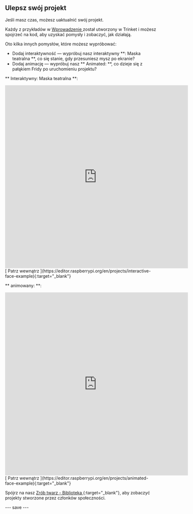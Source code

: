 ## Ulepsz swój projekt

Jeśli masz czas, możesz uaktualnić swój projekt.

Każdy z przykładów w [ Wprowadzenie ](.) został utworzony w Trinket i możesz spojrzeć na kod, aby uzyskać pomysły i zobaczyć, jak działają.

Oto kilka innych pomysłów, które możesz wypróbować:
- Dodaj interaktywność — wypróbuj nasz interaktywny **: Maska teatralna **, co się stanie, gdy przesuniesz mysz po ekranie?
- Dodaj animację — wypróbuj nasz ** Animated: **, co dzieje się z pałąkiem Fridy po uruchomieniu projektu?

** Interaktywny: Maska teatralna **:
<iframe src="https://editor.raspberrypi.org/en/embed/viewer/interactive-face-example" width="600" height="600" frameborder="0" marginwidth="0" marginheight="0" allowfullscreen>
</iframe> [ Patrz wewnątrz ](https://editor.raspberrypi.org/en/projects/interactive-face-example){:target="_blank"}

** animowany: **:
<iframe src="https://editor.raspberrypi.org/en/embed/viewer/animated-face-example" width="600" height="600" frameborder="0" marginwidth="0" marginheight="0" allowfullscreen>
</iframe> [ Patrz wewnątrz ](https://editor.raspberrypi.org/en/projects/animated-face-example){:target="_blank"}

Spójrz na nasz [ Zrób twarz - Biblioteka ](https://wke.lt/w/s/8sVH4f){:target="_blank"}, aby zobaczyć projekty stworzone przez członków społeczności.

--- save ---
